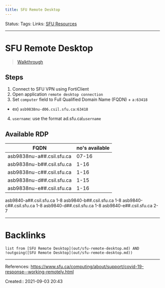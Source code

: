 ```yaml
---
title: SFU Remote Desktop
---
```

Status: 
Tags: 
Links: [SFU Resources](out/sfu-resources.md)
___
# SFU Remote Desktop
> [Walkthrough](https://www.sfu.ca/information-systems/services/remote-desktop/Windows.html#main_content_title)
## Steps
1. Connect to SFU VPN using FortiClient
2. Open application `remote desktop connection`
3. Set `computer` field to Full Qualified Domain Name (FQDN) + `a:63418`
- ex) `asb9838nu-d06.csil.sfu.ca:63418`
4. `username`: use the format ad.sfu.ca\\`username`
## Available RDP
| FQDN                      | no's available |
| ------------------------- | -------------- |
| asb9838nu-a##.csil.sfu.ca | 07-16          |
| asb9838nu-b##.csil.sfu.ca | 1-16           |
| asb9838nu-c##.csil.sfu.ca | 1-16           |
| asb9838nu-d##.csil.sfu.ca | 1-15           |
| asb9838nu-e##.csil.sfu.ca | 1-16           |

asb9840-a##.csil.sfu.ca  1-8
asb9840-b##.csil.sfu.ca  1-8
asb9840-c##.csil.sfu.ca  1-8
asb9840-d##.csil.sfu.ca  1-8
asb9840-e##.csil.sfu.ca	 2-7

___
# Backlinks
```dataview
list from [SFU Remote Desktop](out/sfu-remote-desktop.md) AND !outgoing([SFU Remote Desktop](out/sfu-remote-desktop.md))
```
___
References: https://www.sfu.ca/computing/about/support/covid-19-response--working-remotely.html

Created:: 2021-09-03 20:43